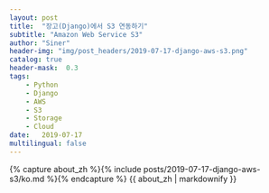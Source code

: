 ```yaml
---
layout: post
title:  "장고(Django)에서 S3 연동하기"
subtitle: "Amazon Web Service S3"
author: "Siner"
header-img: "img/post_headers/2019-07-17-django-aws-s3.png"
catalog: true
header-mask:  0.3
tags:
    - Python
    - Django
    - AWS
    - S3
    - Storage
    - Cloud
date:   2019-07-17
multilingual: false
---
```

<!-- Chinese Version -->
<div class="zh post-container">
    {% capture about_zh %}{% include posts/2019-07-17-django-aws-s3/ko.md %}{% endcapture %}
    {{ about_zh | markdownify }}
</div>

